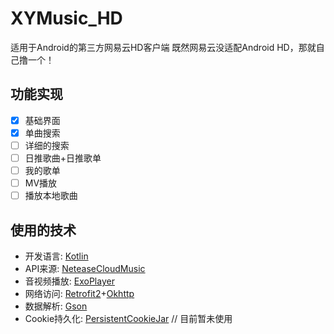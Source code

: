 # XYMusic_HD
适用于Android的第三方网易云HD客户端
既然网易云没适配Android HD，那就自己撸一个！

## 功能实现

- [x] 基础界面
- [x] 单曲搜索
- [ ] 详细的搜索
- [ ] 日推歌曲+日推歌单
- [ ] 我的歌单
- [ ] MV播放
- [ ] 播放本地歌曲

## 使用的技术
- 开发语言: [Kotlin](https://github.com/google/kotlin)
- API来源: [NeteaseCloudMusic](https://github.com/Binaryify/NeteaseCloudMusicApi)
- 音视频播放: [ExoPlayer](https://github.com/google/ExoPlayer)
- 网络访问: [Retrofit2](https://github.com/square/retrofit)+[Okhttp](https://github.com/square/okhttp)
- 数据解析: [Gson](https://github.com/google/gson)
- Cookie持久化: [PersistentCookieJar](https://github.com/franmontiel/PersistentCookieJar) // 目前暂未使用
